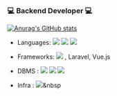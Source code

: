### 💻 Backend Developer 💻
[![Anurag's GitHub stats](https://github-readme-stats.vercel.app/api?username=loyu78&show_icons=true&theme=cobalt)](https://github.com/anuraghazra/github-readme-stats)

- Languages: <img src="https://img.shields.io/badge/Python-3766AB?style=flat-square&logo=Python&logoColor=white"/></a> <img src="https://img.shields.io/badge/PHP-#777BB4?style=flat-square&logo=Java&logoColor=white"/></a> <img src="https://img.shields.io/badge/JS-ffb13b?style=flat-square&logo=javascript&logoColor=white"/></a>

- Frameworks: <img src="https://img.shields.io/badge/Django-11B48A?style=flat-square&logo=Go&logoColor=white"/></a>
, Laravel, Vue.js
- DBMS : <img src="https://img.shields.io/badge/Mysql-E6B91E?style=flat-square&logo=MySql&logoColor=white"/></a> <img src="https://img.shields.io/badge/SpringBoot-6DB33F?style=flat-square&logo=MariaDB&logoColor=white"/></a> <img src="https://img.shields.io/badge/HyperledgerFabric-DB3552?style=flat-square&logo=MongoDB&logoColor=white"/></a>

- Infra : <img src="https://img.shields.io/badge/AWS-333664?style=flat-square&logo=amazon-aws&logoColor=white"/></a>&nbsp 
